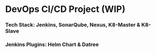 # DevOps CI/CD Project (WIP)
### Tech Stack: Jenkins, SonarQube, Nexus, K8-Master & K8-Slave
### Jenkins Plugins: Helm Chart & Datree